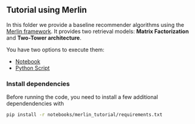 ## Tutorial using Merlin
In this folder we provide a baseline recommender algorithms using the [Merlin framework](https://github.com/NVIDIA-Merlin/).
It provides two retrieval models: **Matrix Factorization** and **Two-Tower architecture**.  

You have two options to execute them:
- [Notebook](evalrs_tutorial_retrieval_models_with_merlin.ipynb)
- [Python Script](evalrs_tutorial_retrieval_models_with_merlin_script.py)

### Install dependencies
Before running the code, you need to install a few additional dependendencies with

```bash
pip install -r notebooks/merlin_tutorial/requirements.txt
```